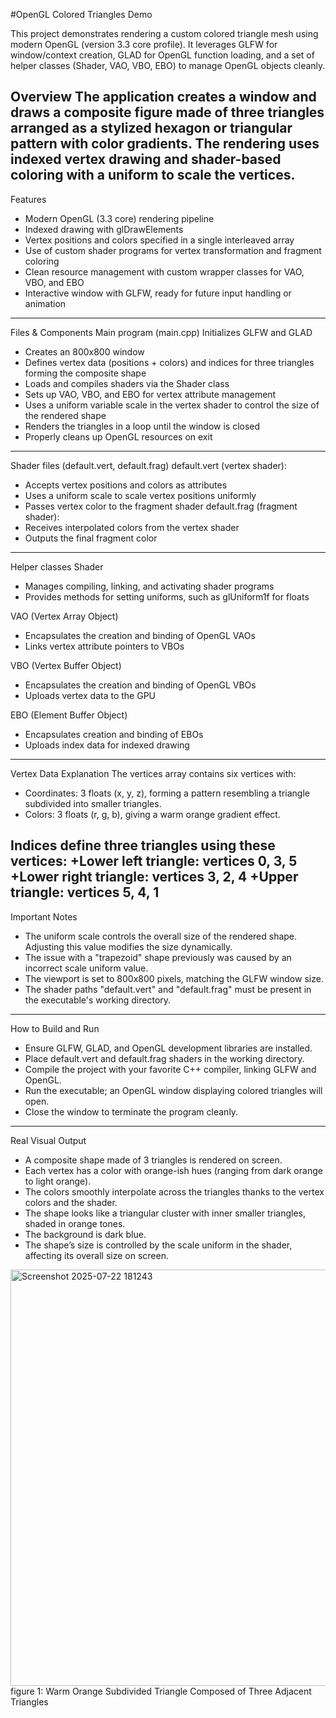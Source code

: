 #OpenGL Colored Triangles Demo

This project demonstrates rendering a custom colored triangle mesh using modern OpenGL (version 3.3 core profile). It leverages GLFW for window/context creation, GLAD for OpenGL function loading, and a set of helper classes (Shader, VAO, VBO, EBO) to manage OpenGL objects cleanly.

Overview
The application creates a window and draws a composite figure made of three triangles arranged as a stylized hexagon or triangular pattern with color gradients. The rendering uses indexed vertex drawing and shader-based coloring with a uniform to scale the vertices.
---
Features
+ Modern OpenGL (3.3 core) rendering pipeline
+ Indexed drawing with glDrawElements
+ Vertex positions and colors specified in a single interleaved array
+ Use of custom shader programs for vertex transformation and fragment coloring
+ Clean resource management with custom wrapper classes for VAO, VBO, and EBO
+ Interactive window with GLFW, ready for future input handling or animation
---
Files & Components
Main program (main.cpp)
Initializes GLFW and GLAD

+ Creates an 800x800 window
+ Defines vertex data (positions + colors) and indices for three triangles forming the composite shape
+ Loads and compiles shaders via the Shader class
+ Sets up VAO, VBO, and EBO for vertex attribute management
+ Uses a uniform variable scale in the vertex shader to control the size of the rendered shape
+ Renders the triangles in a loop until the window is closed
+ Properly cleans up OpenGL resources on exit
---
Shader files (default.vert, default.frag)
default.vert (vertex shader):
+ Accepts vertex positions and colors as attributes
+ Uses a uniform scale to scale vertex positions uniformly
+ Passes vertex color to the fragment shader
default.frag (fragment shader):
+ Receives interpolated colors from the vertex shader
+ Outputs the final fragment color
---
Helper classes
Shader

+ Manages compiling, linking, and activating shader programs
+ Provides methods for setting uniforms, such as glUniform1f for floats

VAO (Vertex Array Object)

+ Encapsulates the creation and binding of OpenGL VAOs
+ Links vertex attribute pointers to VBOs

VBO (Vertex Buffer Object)

+ Encapsulates the creation and binding of OpenGL VBOs
+ Uploads vertex data to the GPU

EBO (Element Buffer Object)

+ Encapsulates creation and binding of EBOs
+ Uploads index data for indexed drawing
---
Vertex Data Explanation
The vertices array contains six vertices with:
+ Coordinates: 3 floats (x, y, z), forming a pattern resembling a triangle subdivided into smaller triangles.
+ Colors: 3 floats (r, g, b), giving a warm orange gradient effect.

Indices define three triangles using these vertices:
+Lower left triangle: vertices 0, 3, 5
+Lower right triangle: vertices 3, 2, 4
+Upper triangle: vertices 5, 4, 1
---
Important Notes
+ The uniform scale controls the overall size of the rendered shape. Adjusting this value modifies the size dynamically.
+ The issue with a "trapezoid" shape previously was caused by an incorrect scale uniform value.
+ The viewport is set to 800x800 pixels, matching the GLFW window size.
+ The shader paths "default.vert" and "default.frag" must be present in the executable's working directory.
---
How to Build and Run
+ Ensure GLFW, GLAD, and OpenGL development libraries are installed.
+ Place default.vert and default.frag shaders in the working directory.
+ Compile the project with your favorite C++ compiler, linking GLFW and OpenGL.
+ Run the executable; an OpenGL window displaying colored triangles will open.
+ Close the window to terminate the program cleanly.
---
Real Visual Output
+ A composite shape made of 3 triangles is rendered on screen.
+ Each vertex has a color with orange-ish hues (ranging from dark orange to light orange).
+ The colors smoothly interpolate across the triangles thanks to the vertex colors and the shader.
+ The shape looks like a triangular cluster with inner smaller triangles, shaded in orange tones.
+ The background is dark blue.
+ The shape’s size is controlled by the scale uniform in the shader, affecting its overall size on screen.

<img width="782" height="666" alt="Screenshot 2025-07-22 181243" src="https://github.com/user-attachments/assets/1816d17a-eb90-443f-96b4-7885156cbd4d" />
figure 1: Warm Orange Subdivided Triangle Composed of Three Adjacent Triangles
